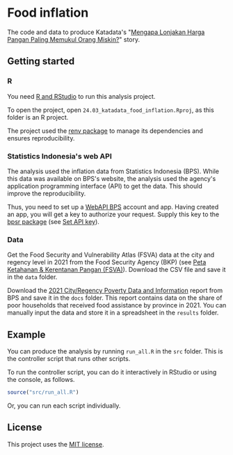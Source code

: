 # Food inflation

The code and data to produce Katadata's "[Mengapa Lonjakan Harga Pangan Paling Memukul Orang Miskin?](https://katadata.co.id/ariayudhistira/analisisdata/6263774b83d0d/mengapa-lonjakan-harga-pangan-paling-memukul-orang-miskin)" story.

## Getting started

### R

You need [R and RStudio](https://posit.co/download/rstudio-desktop/) to run this analysis project.

To open the project, open `24.03_katadata_food_inflation.Rproj`, as this folder is an R project.

The project used the [renv package](https://rstudio.github.io/renv/index.html) to manage its dependencies and ensures reproducibility.

### Statistics Indonesia's web API

The analysis used the inflation data from Statistics Indonesia (BPS). While this data was available on BPS's website, the analysis used the agency's application programming interface (API) to get the data. This should improve the reproducibility.

Thus, you need to set up a [WebAPI BPS](https://webapi.bps.go.id/developer/) account and app. Having created an app, you will get a key to authorize your request. Supply this key to the [bpsr package](https://dzulfiqarfr.github.io/bpsr/) (see [Set API key](https://dzulfiqarfr.github.io/bpsr/articles/bpsr.html#set-api-key)).

### Data

Get the Food Security and Vulnerability Atlas (FSVA) data at the city and regency level in 2021 from the Food Security Agency (BKP) (see [Peta Ketahanan & Kerentanan Pangan (FSVA)](https://fsva.badanpangan.go.id/?09f27a87666909bc41734d24f89fab74)). Download the CSV file and save it in the `data` folder.

Download the [2021 City/Regency Poverty Data and Information](https://www.bps.go.id/id/publication/2021/11/30/9e3602ea496ecc2f4751836f/data-dan-informasi-kemiskinan-kabupaten-kota-tahun-2021.html) report from BPS and save it in the `docs` folder. This report contains data on the share of poor households that received food assistance by province in 2021. You can manually input the data and store it in a spreadsheet in the `results` folder.

## Example

You can produce the analysis by running `run_all.R` in the `src` folder. This is the controller script that runs other scripts.

To run the controller script, you can do it interactively in RStudio or using the console, as follows.

```r
source("src/run_all.R")
```

Or, you can run each script individually.

## License

This project uses the [MIT license](LICENSE.md).